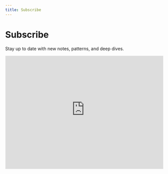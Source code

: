 ```yaml
---
title: Subscribe
---
```


# Subscribe

Stay up to date with new notes, patterns, and deep dives.

<div class="subscribe-embed">
  <iframe src="https://generativefrontier.substack.com/embed" style="width:100%; height:360px; border:1px solid #EEE; background:white;" frameborder="0" scrolling="no"></iframe>
  
</div>


